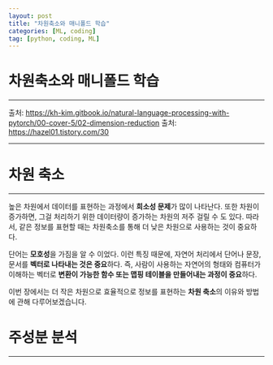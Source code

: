 ```yaml
---
layout: post
title: "차원축소와 매니폴드 학습"
categories: [ML, coding]
tag: [python, coding, ML]
---
```


# 차원축소와 매니폴드 학습

---

출처: https://kh-kim.gitbook.io/natural-language-processing-with-pytorch/00-cover-5/02-dimension-reduction
출처: https://hazel01.tistory.com/30

---

# 차원 축소

---

높은 차원에서 데이터를 표현하는 과정에서 **희소성 문제**가 많이 나타난다. 또한 차원이 증가하면, 그걸 처리하기 위한 데이터량이 증가하는 차원의 저주 걸릴 수 도 있다. 따라서, 같은 정보를 표현할 때는 차원축소를 통해 더 낮은 차원으로 사용하는 것이 중요하다.

단어는 **모호성**을 가짐을 알 수 이었다. 이런 특징 때문에, 자연어 처리에서 단어나 문장, 문서를 **벡터로 나타내는 것은 중요**하다.
즉, 사람이 사용하는 자연어의 형태와 컴퓨터가 이해하는 벡터로 **변환이 가능한 함수 또는 맵핑 테이블을 만들어내는 과정이 중요**하다.

이번 장에서는 더 작은 차원으로 효율적으로 정보를 표현하는 **차원 축소**의 이유와 방법에 관해 다루어보겠습니다.

# 주성분 분석

---
